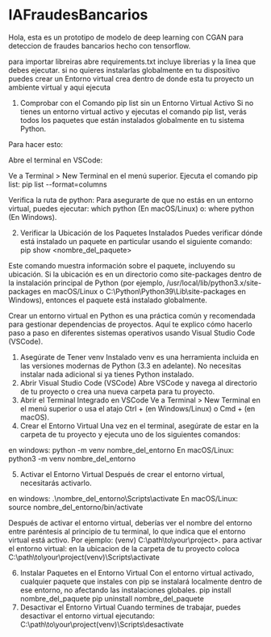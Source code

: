 # IAFraudesBancarios
Hola, esta es un prototipo  de modelo de deep learning con CGAN para deteccion de fraudes bancarios hecho con tensorflow.

para importar libreiras abre requirements.txt incluye librerias y la linea que debes ejecutar.
si no quieres instalarlas globalmente en tu dispositivo puedes crear un Entorno virtual
crea dentro de donde esta tu proyecto un ambiente virtual y aqui ejecuta

1. Comprobar con el Comando pip list sin un Entorno Virtual Activo
Si no tienes un entorno virtual activo y ejecutas el comando pip list, verás todos los paquetes que están instalados globalmente en tu sistema Python.

Para hacer esto:

Abre el terminal en VSCode:

Ve a Terminal > New Terminal en el menú superior.
Ejecuta el comando pip list:
pip list --format=columns

Verifica la ruta de python: Para asegurarte de que no estás en un entorno virtual, puedes ejecutar:
which python
(En macOS/Linux) o:
where python
(En Windows).

2. Verificar la Ubicación de los Paquetes Instalados
Puedes verificar dónde está instalado un paquete en particular usando el siguiente comando:
pip show <nombre_del_paquete>

Este comando muestra información sobre el paquete, incluyendo su ubicación. Si la ubicación es en un directorio como site-packages dentro de la instalación principal de Python (por ejemplo, /usr/local/lib/python3.x/site-packages en macOS/Linux o C:\Python\Python39\Lib\site-packages en Windows), entonces el paquete está instalado globalmente.


Crear un entorno virtual en Python es una práctica común y recomendada para gestionar dependencias de proyectos. Aquí te explico cómo hacerlo paso a paso en diferentes sistemas operativos usando Visual Studio Code (VSCode).

1. Asegúrate de Tener venv Instalado
venv es una herramienta incluida en las versiones modernas de Python (3.3 en adelante). No necesitas instalar nada adicional si ya tienes Python instalado.
2. Abrir Visual Studio Code (VSCode)
Abre VSCode y navega al directorio de tu proyecto o crea una nueva carpeta para tu proyecto.
3. Abrir el Terminal Integrado en VSCode
Ve a Terminal > New Terminal en el menú superior o usa el atajo Ctrl + (en Windows/Linux) o Cmd + (en macOS).
4. Crear el Entorno Virtual
Una vez en el terminal, asegúrate de estar en la carpeta de tu proyecto y ejecuta uno de los siguientes comandos:

en windows:
python -m venv nombre_del_entorno
En macOS/Linux:
python3 -m venv nombre_del_entorno

5. Activar el Entorno Virtual
Después de crear el entorno virtual, necesitarás activarlo.

en windows:
.\nombre_del_entorno\Scripts\activate
En macOS/Linux:
source nombre_del_entorno/bin/activate

Después de activar el entorno virtual, deberías ver el nombre del entorno entre paréntesis al principio de tu terminal, lo que indica que el entorno virtual está activo. Por ejemplo: (venv) C:\path\to\your\project>.
para activar el entorno virtual:
en la ubicacion de la carpeta de tu proyecto coloca
C:\path\to\your\project\(venv)\Scripts\activate

6. Instalar Paquetes en el Entorno Virtual
Con el entorno virtual activado, cualquier paquete que instales con pip se instalará localmente dentro de ese entorno, no afectando las instalaciones globales.
pip install nombre_del_paquete
pip uninstall nombre_del_paquete
7. Desactivar el Entorno Virtual
Cuando termines de trabajar, puedes desactivar el entorno virtual ejecutando:
C:\path\to\your\project\(venv)\Scripts\desactivate
